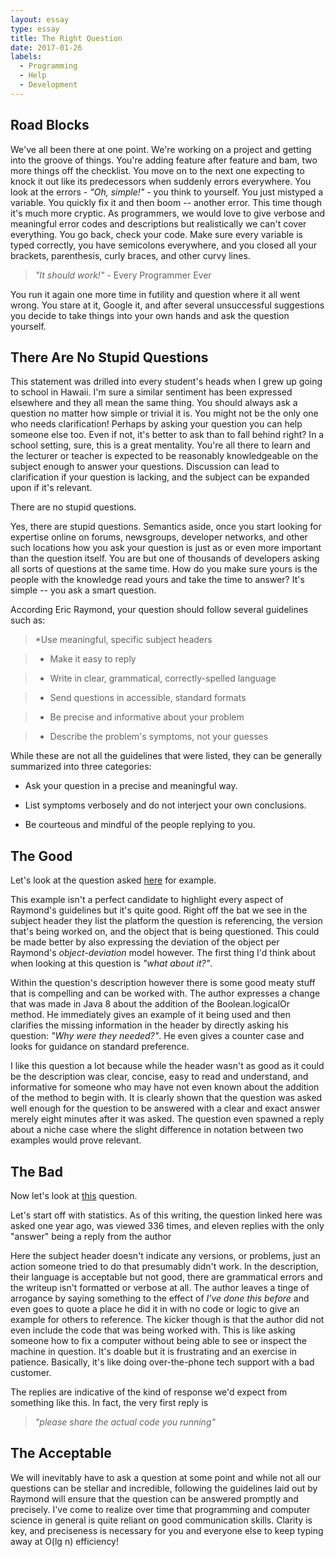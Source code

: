 ```yaml
---
layout: essay
type: essay
title: The Right Question
date: 2017-01-26
labels:
  - Programming
  - Help
  - Development
---
```


## Road Blocks

We've all been there at one point. We're working on a project and getting into the groove of things. You're adding feature after feature and bam, two more things off the checklist. You move on to the next one expecting to knock it out like its predecessors when suddenly errors everywhere. You look at the errors - *"Oh, simple!"* - you think to yourself. You just mistyped a variable. You quickly fix it and then boom -- another error. This time though it's much more cryptic. As programmers, we would love to give verbose and meaningful error codes and descriptions but realistically we can't cover everything. You go back, check your code. Make sure every variable is typed correctly, you have semicolons everywhere, and you closed all your brackets, parenthesis, curly braces, and other curvy lines. 

> *"It should work!"* - Every Programmer Ever

You run it again one more time in futility and question where it all went wrong. You stare at it, Google it, and after several unsuccessful suggestions you decide to take things into your own hands and ask the question yourself.

## There Are No Stupid Questions

This statement was drilled into every student's heads when I grew up going to school in Hawaii. I'm sure a similar sentiment has been expressed elsewhere and they all mean the same thing. You should always ask a question no matter how simple or trivial it is. You might not be the only one who needs clarification! Perhaps by asking your question you can help someone else too. Even if not, it's better to ask than to fall behind right? In a school setting, sure, this is a great mentality. You're all there to learn and the lecturer or teacher is expected to be reasonably knowledgeable on the subject enough to answer your questions. Discussion can lead to clarification if your question is lacking, and the subject can be expanded upon if it's relevant. 

There are no stupid questions.

Yes, there are stupid questions. Semantics aside, once you start looking for expertise online on forums, newsgroups, developer networks, and other such locations how you ask your question is just as or even more important than the question itself. You are but one of thousands of developers asking all sorts of questions at the same time. How do you make sure yours is the people with the knowledge read yours and take the time to answer? It's simple -- you ask a smart question.

According Eric Raymond, your question should follow several guidelines such as:

> *Use meaningful, specific subject headers

> * Make it easy to reply

> * Write in clear, grammatical, correctly-spelled language

> * Send questions in accessible, standard formats

> * Be precise and informative about your problem

> * Describe the problem's symptoms, not your guesses

While these are not all the guidelines that were listed, they can be generally summarized into three categories:

  * Ask your question in a precise and meaningful way.
  
  * List symptoms verbosely and do not interject your own conclusions.
  
  * Be courteous and mindful of the people replying to you.


## The Good
Let's look at the question asked 
[here](http://stackoverflow.com/questions/41736767/java-8-boolean-logicalor-method) for example.

This example isn't a perfect candidate to highlight every aspect of Raymond's guidelines but it's quite good. Right off the bat we see in the subject header they list the platform the question is referencing, the version that's being worked on, and the object that is being questioned. This could be made better by also expressing the deviation of the object per Raymond's *object-deviation* model however. The first thing I'd think about when looking at this question is *"what about it?"*.

Within the question's description however there is some good meaty stuff that is compelling and can be worked with. The author expresses a change that was made in Java 8 about the addition of the Boolean.logicalOr method. He immediately gives an example of it being used and then clarifies the missing information in the header by directly asking his question: *"Why were they needed?"*. He even gives a counter case and looks for guidance on standard preference.

I like this question a lot because while the header wasn't as good as it could be the description was clear, concise, easy to read and understand, and informative for someone who may have not even known about the addition of the method to begin with. It is clearly shown that the question was asked well enough for the question to be answered with a clear and exact answer merely eight minutes after it was asked. The question even spawned a reply about a niche case where the slight difference in notation between two examples would prove relevant.

## The Bad
Now let's look at [this](http://stackoverflow.com/questions/32480662/sphinx-search-in-codeigniter) question.

Let's start off with statistics. As of this writing, the question linked here was asked one year ago, was viewed 336 times, and eleven replies with the only "answer" being a reply from the author 

Here the subject header doesn't indicate any versions, or problems, just an action someone tried to do that presumably didn't work. In the description, their language is acceptable but not good, there are grammatical errors and the writeup isn't formatted or verbose at all. The author leaves a tinge of arrogance by saying something to the effect of *I've done this before* and even goes to quote a place he did it in with no code or logic to give an example for others to reference. The kicker though is that the author did not even include the code that was being worked with. This is like asking someone how to fix a computer without being able to see or inspect the machine in question. It's doable but it is frustrating and an exercise in patience. Basically, it's like doing over-the-phone tech support with a bad customer. 

The replies are indicative of the kind of response we'd expect from something like this. In fact, the very first reply is 

> *"please share the actual code you running"*

## The Acceptable

We will inevitably have to ask a question at some point and while not all our questions can be stellar and incredible, following the guidelines laid out by Raymond will ensure that the question can be answered promptly and precisely. I've come to realize over time that programming and computer science in general is quite reliant on good communication skills. Clarity is key, and preciseness is necessary for you and everyone else to keep typing away at O(lg n) efficiency! 

